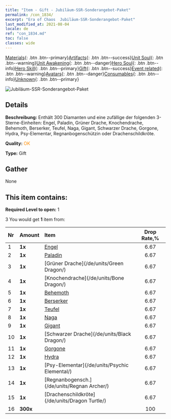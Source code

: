 ```yaml
---
title: "Item - Gift - Jubiläum-SSR-Sonderangebot-Paket"
permalink: /con_1834/
excerpt: "Era of Chaos  Jubiläum-SSR-Sonderangebot-Paket"
last_modified_at: 2021-08-04
locale: de
ref: "con_1834.md"
toc: false
classes: wide
---
```

 [Materials](/ItemsDE/){: .btn .btn--primary}[Artifacts](/ItemsDE/Artifacts/){: .btn .btn--success}[Unit Soul](/ItemsDE/UnitSoul/){: .btn .btn--warning}[Unit Awakening](/ItemsDE/UnitAwakening/){: .btn .btn--danger}[Hero Soul](/ItemsDE/HeroSoul/){: .btn .btn--info}[Hero Skill](/ItemsDE/HeroSkill/){: .btn .btn--primary}[Gift](/ItemsDE/Gift/){: .btn .btn--success}[Event related](/ItemsDE/Events/){: .btn .btn--warning}[Avatars](/ItemsDE/Avatars/){: .btn .btn--danger}[Consumables](/ItemsDE/Consumables/){: .btn .btn--info}[Unknown](/ItemsDE/Unknown/){: .btn .btn--primary}

 ![Jubiläum-SSR-Sonderangebot-Paket](/images/t/i_907456.png)

## Details
 **Beschreibung:** Enthält 300 Diamanten und eine zufällige der folgenden 3-Sterne-Einheiten: Engel, Paladin, Grüner Drache, Knochendrache, Behemoth, Berserker, Teufel, Naga, Gigant, Schwarzer Drache, Gorgone, Hydra, Psy-Elementar, Regnanbogenschützin oder Drachenschildkröte.

 **Quality:** <span style="color: #FF8C00">OK</span>

 **Type:** Gift

## Gather

  None

## This item contains:

 **Required Level to open:** 1

 3 You would get **1** item  from:

  | Nr | Amount |     Item    | Drop Rate,% |
  |:---|:-------|:------------|:---------:|
  | 1 |  **1x** | [Engel](/de/units/Angel/) | 6.67 | 
  | 2 |  **1x** | [Paladin](/de/units/Paladin/) | 6.67 | 
  | 3 |  **1x** | [Grüner Drache](/de/units/Green Dragon/) | 6.67 | 
  | 4 |  **1x** | [Knochendrache](/de/units/Bone Dragon/) | 6.67 | 
  | 5 |  **1x** | [Behemoth](/de/units/Behemoth/) | 6.67 | 
  | 6 |  **1x** | [Berserker](/de/units/Berserker/) | 6.67 | 
  | 7 |  **1x** | [Teufel](/de/units/Devil/) | 6.67 | 
  | 8 |  **1x** | [Naga](/de/units/Naga/) | 6.67 | 
  | 9 |  **1x** | [Gigant](/de/units/Giant/) | 6.67 | 
  | 10 |  **1x** | [Schwarzer Drache](/de/units/Black Dragon/) | 6.67 | 
  | 11 |  **1x** | [Gorgone](/de/units/Gorgon/) | 6.67 | 
  | 12 |  **1x** | [Hydra](/de/units/Hydra/) | 6.67 | 
  | 13 |  **1x** | [Psy-Elementar](/de/units/Psychic Elemental/) | 6.67 | 
  | 14 |  **1x** | [Regnanbogensch.](/de/units/Regnan Archer/) | 6.67 | 
  | 15 |  **1x** | [Drachenschildkröte](/de/units/Dragon Turtle/) | 6.67 | 
  | 16 |  **300x** | <i class="fas fa-gem"/> | 100 | 
